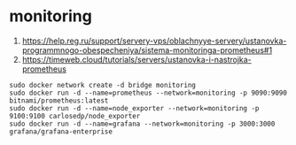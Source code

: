 # monitoring

1. https://help.reg.ru/support/servery-vps/oblachnyye-servery/ustanovka-programmnogo-obespecheniya/sistema-monitoringa-prometheus#1
2. https://timeweb.cloud/tutorials/servers/ustanovka-i-nastrojka-prometheus


```
sudo docker network create -d bridge monitoring
sudo docker run -d --name=prometheus --network=monitoring -p 9090:9090 bitnami/prometheus:latest
sudo docker run -d --name=node_exporter --network=monitoring -p 9100:9100 carlosedp/node_exporter
sudo docker run -d --name=grafana --network=monitoring -p 3000:3000 grafana/grafana-enterprise
```
